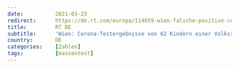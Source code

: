```yaml
---
date:          2021-03-23
redirect:      https://de.rt.com/europa/114859-wien-falsche-positive-corona-testergebnisse/
title:         RT DE
subtitle:      'Wien: Corona-Testergebnisse von 62 Kindern einer Volksschule waren falsch'
country:       DE
categories:    [Zahlen]
tags:          [massentest]
---
```

